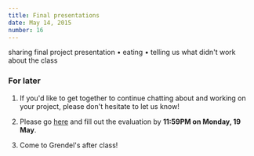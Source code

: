```yaml
---
title: Final presentations
date: May 14, 2015
number: 16
---
```


sharing final project presentation • eating • telling us what didn't work about the class

### For later

1. If you'd like to get together to continue chatting about and working on your project, please don't hesitate to let us know!

2. Please go [here](http://www.extension.harvard.edu/course-evaluations) and fill out the evaluation by **11:59PM on Monday, 19 May**.

3. Come to Grendel's after class!

